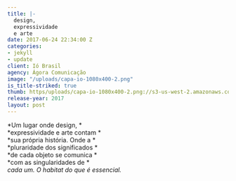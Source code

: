 ```yaml
---
title: |-
  design,
  expressividade
  e arte
date: 2017-06-24 22:34:00 Z
categories:
- jekyll
- update
client: Ió Brasil
agency: Ágora Comunicação
image: "/uploads/capa-io-1080x400-2.png"
is_title-striked: true
thumb: https/uploads/capa-io-1080x400-2.png://s3-us-west-2.amazonaws.com/s.cdpn.io/82/submerged.jpg
release-year: 2017
layout: post
---
```


*Um lugar onde design, *\
*expressividade e arte contam *\
*sua própria história. Onde a *\
*pluraridade dos significados *\
*de cada objeto se comunica *\
*com as singularidades de *\
*cada um. O habitat do que
é essencial.*